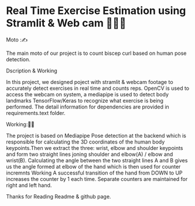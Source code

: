 # Real Time Exercise Estimation using Stramlit & Web cam 💪🏋‍♀️

Moto :✍️

The main moto of our project is to count biscep curl based on human pose detection.

Dscription & Working

In this project, we designed poject with stramlit & webcam footage to accurately detect exercises in real time and counts reps. OpenCV is used to access the webcam on system, a mediapipe is used to detect body landmarks TensorFlow/Keras to recognize what exercise is being performed.
The detail information for dependencies are provided in requirements.text folder.

Working:👨‍💻

The project is based on Mediapipe Pose detection at the backend which is responsible for calculating the 3D coordinates of the human body keypoints.Then we extract the three: wrist, elbow and shoulder keypoints and form two straight lines joning shoulder and elbow(A) / elbow and wrist(B). Calculating the angle between the two straight lines A and B gives us the angle formed at elbow of the hand which is then used for counter incremnts Working A successful transition of the hand from DOWN to UP increases the counter by 1 each time. Separate counters are maintained for right and left hand.

Thanks for Reading Readme & github page.
